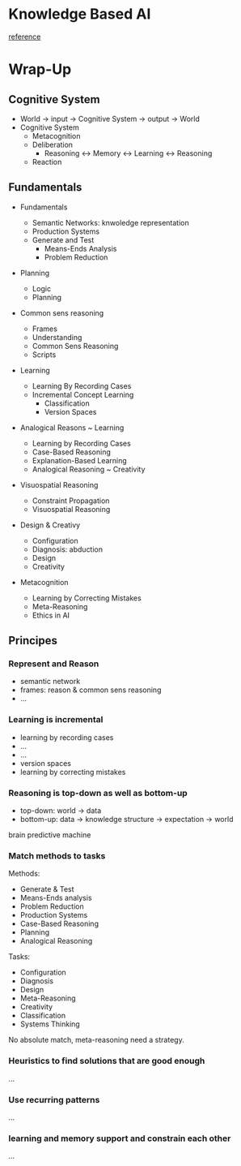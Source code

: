 # Knowledge Based AI

[reference](https://www.udacity.com/course/knowledge-based-ai-cognitive-systems--ud409)

# Wrap-Up

## Cognitive System

- World -> input -> Cognitive System -> output -> World
- Cognitive System
  - Metacognition
  - Deliberation
    - Reasoning <-> Memory <-> Learning <-> Reasoning
  - Reaction

## Fundamentals

- Fundamentals
  - Semantic Networks: knwoledge representation
  - Production Systems
  - Generate and Test
    - Means-Ends Analysis
    - Problem Reduction

- Planning
  - Logic
  - Planning

- Common sens reasoning
  - Frames
  - Understanding
  - Common Sens Reasoning
  - Scripts

- Learning
  - Learning By Recording Cases
  - Incremental Concept Learning
    - Classification
    - Version Spaces

- Analogical Reasons ~ Learning
  - Learning by Recording Cases
  - Case-Based Reasoning
  - Explanation-Based Learning
  - Analogical Reasoning ~ Creativity

- Visuospatial Reasoning
  - Constraint Propagation
  - Visuospatial Reasoning

- Design & Creativy
  - Configuration
  - Diagnosis: abduction
  - Design
  - Creativity

- Metacognition
  - Learning by Correcting Mistakes
  - Meta-Reasoning
  - Ethics in AI

## Principes

### Represent and Reason

- semantic network
- frames: reason & common sens reasoning
- ...

### Learning is incremental

- learning by recording cases
- ...
- ...
- version spaces
- learning by correcting mistakes

### Reasoning is top-down as well as bottom-up

- top-down: world -> data
- bottom-up: data -> knowledge structure -> expectation -> world

brain predictive machine

### Match methods to tasks

Methods:

- Generate & Test
- Means-Ends analysis
- Problem Reduction
- Production Systems
- Case-Based Reasoning
- Planning
- Analogical Reasoning

Tasks:

- Configuration
- Diagnosis
- Design
- Meta-Reasoning
- Creativity
- Classification
- Systems Thinking

No absolute match, meta-reasoning need a strategy.

### Heuristics to find solutions that are good enough

...

### Use recurring patterns

...

### learning and memory support and constrain each other

...


